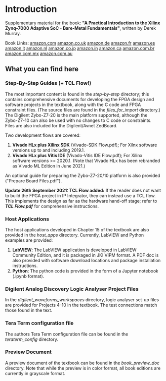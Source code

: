 # Introduction
Supplementary material for the book: **"A Practical Introduction to the Xilinx Zynq-7000 Adaptive SoC - Bare-Metal Fundamentals"**, written by Derek Murray.

Book Links:
[amazon.com](https://www.amazon.com/Practical-Introduction-Xilinx-Zynq-7000-Adaptive-ebook/dp/B09DZRYFRD) 
[amazon.co.uk](https://www.amazon.co.uk/Practical-Introduction-Xilinx-Zynq-7000-Adaptive-ebook/dp/B09DZRYFRD) 
[amazon.de](https://www.amazon.de/Practical-Introduction-Xilinx-Zynq-7000-Adaptive-ebook/dp/B09DZRYFRD) 
[amazon.fr](https://www.amazon.fr/Practical-Introduction-Xilinx-Zynq-7000-Adaptive-ebook/dp/B09DZRYFRD) 
[amazon.es](https://www.amazon.es/Practical-Introduction-Xilinx-Zynq-7000-Adaptive-ebook/dp/B09DZRYFRD) 
[amazon.it](https://www.amazon.it/Practical-Introduction-Xilinx-Zynq-7000-Adaptive-ebook/dp/B09DZRYFRD)
[amazon.nl](https://www.amazon.nl/Practical-Introduction-Xilinx-Zynq-7000-Adaptive-ebook/dp/B09DZRYFRD)
[amazon.co.jp](https://www.amazon.co.jp/Practical-Introduction-Xilinx-Zynq-7000-Adaptive-ebook/dp/B09DZRYFRD) 
[amazon.in](https://www.amazon.in/Practical-Introduction-Xilinx-Zynq-7000-Adaptive-ebook/dp/B09DZRYFRD) 
[amazon.ca](https://www.amazon.ca/Practical-Introduction-Xilinx-Zynq-7000-Adaptive-ebook/dp/B09DZRYFRD) 
[amazon.com.br](https://www.amazon.com.br/Practical-Introduction-Xilinx-Zynq-7000-Adaptive-ebook/dp/B09DZRYFRD)
[amazon.com.mx](https://www.amazon.com.mx/Practical-Introduction-Xilinx-Zynq-7000-Adaptive-ebook/dp/B09DZRYFRD)
[amazon.com.au](https://www.amazon.com.au/Practical-Introduction-Xilinx-Zynq-7000-Adaptive-ebook/dp/B09DZRYFRD)  


## What you can find here
### Step-By-Step Guides (+ TCL Flow!)
The most important content is found in the *step-by-step* directory; this contains comprehensive documents for developing the FPGA design and software projects in the textbook, along with the C code and FPGA constraint files. (The source files are found in the *files_for_import* directory.) The Digilent Zybo-Z7-20 is the main platform supported, although the Zybo-Z7-10 can also be used with no changes to C code or constraints. Files are also included for the Digilent/Avnet ZedBoard.

Two development flows are covered: 
1. **Vivado HLx plus Xilinx SDK** (Vivado-SDK Flow.pdf); For Xilnx software versions up to and including 2019.1.
1. **Vivado HLx plus Vitis IDE** (Vivado-Vitis IDE Flow.pdf); For Xilinx software versions >= 2020.1. (Note that Vivado HLx has been rebranded as Vivado ML Edition in June 2021.)

An optional guide for preparing the Zybo-Z7-20/10 platform is also provided ("Prepare Board Files.pdf").

**Update 26th September 2021: TCL Flow added:**
If the reader does not want to build the FPGA project in IP Integrator, they can instead use a TCL flow. This implements the design as far as the hardware hand-off stage; refer to ***TCL Flow.pdf*** for comprehensive instructions.

### Host Applications
The host applications developed in Chapter 15 of the textbook are also provided in the *host_apps* directory. Currently, LabVIEW and Python examples are provided:
1. **LabVIEW**: The LabVIEW application is developed in LabVIEW Community Edition, and it is packaged in JKI VIPM format. A PDF doc is also provided with software download locations and package installation instructions.
2. **Python**: The python code is provided in the form of a Jupyter notebook (.ipynb format).

### Digilent Analog Discovery Logic Analyser Project Files
In the *digilent_waveforms_workspaces* directory, logic analyser set-up files are provided for Projects 4-10 in the textbook. The test connections match those found in the text.

### Tera Term configuration file
The authors Tera Term configuration file can be found in the *teraterm_config* directory.

### Preview Document
A preview document of the textbook can be found in the *book_preview_doc* directory. Note that while the preview is in color format, all book editions are currently in grayscale format.




